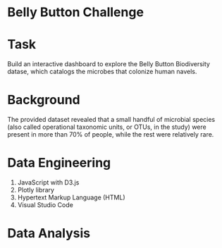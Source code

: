 # Belly Button Challenge

# Task
Build an interactive dashboard to explore the Belly Button Biodiversity datase, which catalogs the microbes that colonize human navels.

# Background
The provided dataset revealed that a small handful of microbial species (also called operational taxonomic units, or OTUs, in the study) 
were present in more than 70% of people, while the rest were relatively rare.

# Data Engineering
  1. JavaScript with D3.js
  2. Plotly library
  3. Hypertext Markup Language (HTML)
  4. Visual Studio Code

# Data Analysis
